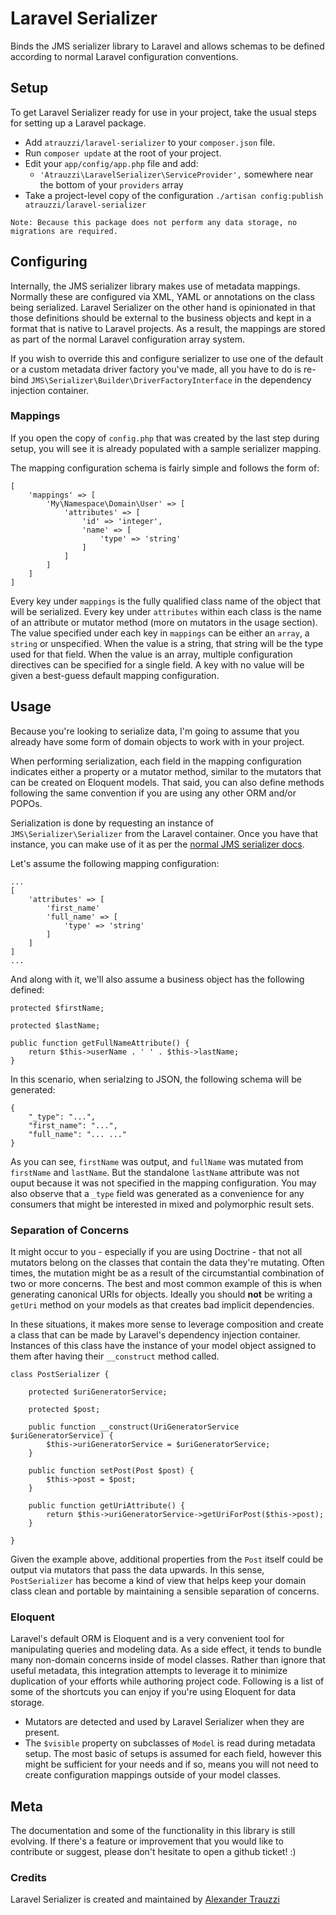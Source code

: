 # Laravel Serializer

Binds the JMS serializer library to Laravel and allows schemas to be defined according to normal Laravel configuration conventions.

## Setup

To get Laravel Serializer ready for use in your project, take the usual steps for setting up a Laravel package.

 * Add `atrauzzi/laravel-serializer` to your `composer.json` file.
 * Run `composer update` at the root of your project.
 * Edit your `app/config/app.php` file and add:
   * `'Atrauzzi\LaravelSerializer\ServiceProvider',` somewhere near the bottom of your `providers` array
 * Take a project-level copy of the configuration `./artisan config:publish atrauzzi/laravel-serializer`

```
Note: Because this package does not perform any data storage, no migrations are required.
```

## Configuring

Internally, the JMS serializer library makes use of metadata mappings. Normally these are configured via XML, YAML or
annotations on the class being serialized.  Laravel Serializer on the other hand is opinionated in that those
definitions should be external to the business objects and kept in a format that is native to Laravel projects.  As a
result, the mappings are stored as part of the normal Laravel configuration array system.

If you wish to override this and configure serializer to use one of the default or a custom metadata driver
factory you've made, all you have to do is re-bind `JMS\Serializer\Builder\DriverFactoryInterface` in the dependency
injection container.


### Mappings
If you open the copy of `config.php` that was created by the last step during setup, you will see it is already
populated with a sample serializer mapping.

The mapping configuration schema is fairly simple and follows the form of:

    [
        'mappings' => [
            'My\Namespace\Domain\User' => [
                'attributes' => [
                    'id' => 'integer',
                    'name' => [
                        'type' => 'string'
                    ]
                ]
            ]
        ]
    ]

Every key under `mappings` is the fully qualified class name of the object that will be serialized.  Every key under
`attributes` within each class is the name of an attribute or mutator method (more on mutators in the usage section).
The value specified under each key in `mappings` can be either an `array`, a `string` or unspecified.  When the value
is a string, that string will be the type used for that field.  When the value is an array, multiple configuration
directives can be specified for a single field.  A key with no value will be given a best-guess default
mapping configuration.

## Usage

Because you're looking to serialize data, I'm going to assume that you already have some form of domain objects to
work with in your project.

When performing serialization, each field in the mapping configuration indicates either a property or a mutator method,
similar to the mutators that can be created on Eloquent models.  That said, you can also define methods following the
same convention if you are using any other ORM and/or POPOs.

Serialization is done by requesting an instance of `JMS\Serializer\Serializer` from the Laravel container.  Once you
have that instance, you can make use of it as per the [normal JMS serializer docs](http://jmsyst.com/libs/serializer/master/usage).

Let's assume the following mapping configuration:

    ...
	[
		'attributes' => [
			'first_name'
			'full_name' => [
				'type' => 'string'
			]
		]
	]
	...

And along with it, we'll also assume a business object has the following defined:

    protected $firstName;

    protected $lastName;

    public function getFullNameAttribute() {
        return $this->userName . ' ' . $this->lastName;
    }

In this scenario, when serialzing to JSON, the following schema will be generated:

    {
        "_type": "...",
        "first_name": "...",
        "full_name": "... ..."
    }

As you can see, `firstName` was output, and `fullName` was mutated from `firstName` and `lastName`.  But the standalone
`lastName` attribute was not ouput because it was not specified in the mapping configuration.  You may also observe
that a `_type` field was generated as a convenience for any consumers that might be interested in mixed and polymorphic
result sets.



### Separation of Concerns

It might occur to you - especially if you are using Doctrine - that not all mutators belong on the classes that contain
the data they're mutating.  Often times, the mutation might be as a result of the circumstantial combination of two or
more concerns. The best and most common example of this is when generating canonical URIs for objects.  Ideally you
should **not** be writing a `getUri` method on your models as that creates bad implicit dependencies.

In these situations, it makes more sense to leverage composition and create a class that can be made by Laravel's
dependency injection container.
Instances of this class have the instance of your model object assigned to them after having their `__construct` method
called.

    class PostSerializer {

        protected $uriGeneratorService;

        protected $post;

        public function __construct(UriGeneratorService $uriGeneratorService) {
            $this->uriGeneratorService = $uriGeneratorService;
        }

        public function setPost(Post $post) {
            $this->post = $post;
        }

        public function getUriAttribute() {
            return $this->uriGeneratorService->getUriForPost($this->post);
        }

    }

Given the example above, additional properties from the `Post` itself could be output via mutators that pass the data
upwards.  In this sense, `PostSerializer` has become a kind of view that helps keep your domain class clean and portable
by maintaining a sensible separation of concerns.

### Eloquent

Laravel's default ORM is Eloquent and is a very convenient tool for manipulating queries and modeling data.  As a
side effect, it tends to bundle many non-domain concerns inside of model classes.
Rather than ignore that useful metadata, this integration attempts to leverage it to minimize duplication of your
efforts while authoring project code.  Following is a list of some of the shortcuts you can enjoy if you're using
Eloquent for data storage.

 * Mutators are detected and used by Laravel Serializer when they are present.
 * The `$visible` property on subclasses of `Model` is read during metadata setup. The most basic of setups is assumed
 for each field, however this might be sufficient for your needs and if so, means you will not need to create
 configuration mappings outside of your model classes.

## Meta

The documentation and some of the functionality in this library is still evolving.  If there's a feature or improvement
that you would like to contribute or suggest, please don't hesitate to open a github ticket! :)

### Credits

Laravel Serializer is created and maintained by [Alexander Trauzzi](http://goo.gl/Bq49Bg)

